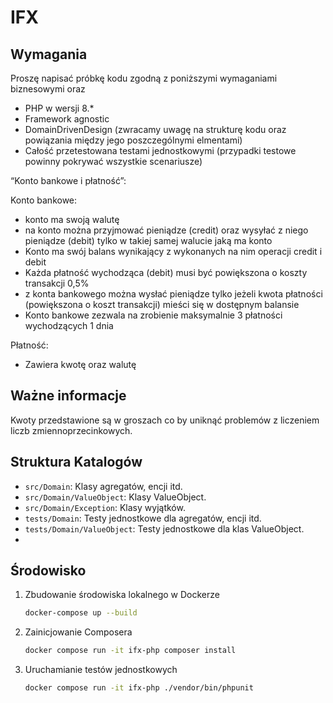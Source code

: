 # IFX

## Wymagania
Proszę napisać próbkę kodu zgodną z poniższymi wymaganiami biznesowymi oraz 
- PHP w wersji 8.*
- Framework agnostic
- DomainDrivenDesign (zwracamy uwagę na strukturę kodu oraz powiązania między jego poszczególnymi elmentami)
- Całość przetestowana testami jednostkowymi (przypadki testowe powinny pokrywać wszystkie scenariusze)

“Konto bankowe i płatność”:

Konto bankowe:
- konto ma swoją walutę
- na konto można przyjmować pieniądze (credit) oraz wysyłać z niego pieniądze (debit) tylko w takiej samej walucie jaką ma konto
- Konto ma swój balans wynikający z wykonanych na nim operacji credit i debit
- Każda płatność wychodząca (debit) musi być powiększona o koszty transakcji 0,5%
- z konta bankowego można wysłać pieniądze tylko jeżeli kwota płatności (powiększona o koszt transakcji) mieści się w dostępnym balansie
- Konto bankowe zezwala na zrobienie maksymalnie 3 płatności wychodzących 1 dnia

Płatność:
- Zawiera kwotę oraz walutę

## Ważne informacje
Kwoty przedstawione są w groszach co by uniknąć problemów z liczeniem liczb zmiennoprzecinkowych.

## Struktura Katalogów

- `src/Domain`: Klasy agregatów, encji itd.
- `src/Domain/ValueObject`: Klasy ValueObject.
- `src/Domain/Exception`: Klasy wyjątków.
- `tests/Domain`: Testy jednostkowe dla agregatów, encji itd.
- `tests/Domain/ValueObject`: Testy jednostkowe dla klas ValueObject.
- 
## Środowisko

1. Zbudowanie środowiska lokalnego w Dockerze
   ```bash
   docker-compose up --build

2. Zainicjowanie Composera
   ```bash
   docker compose run -it ifx-php composer install

3. Uruchamianie testów jednostkowych
   ```bash
   docker compose run -it ifx-php ./vendor/bin/phpunit

